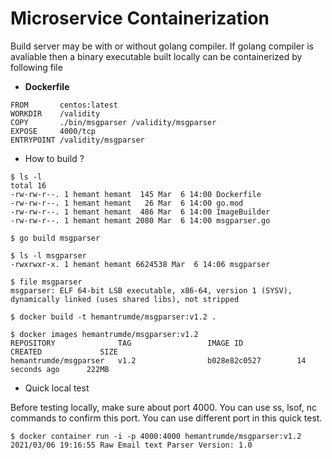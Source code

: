 # Microservice Containerization
Build server may be with or without golang compiler. If golang compiler is avaliable then a binary executable built locally can be containerized by following file
*  **Dockerfile**
```
FROM       centos:latest
WORKDIR    /validity
COPY       ./bin/msgparser /validity/msgparser
EXPOSE     4000/tcp
ENTRYPOINT /validity/msgparser
```
* How to build ?
```
$ ls -l
total 16
-rw-rw-r--. 1 hemant hemant  145 Mar  6 14:00 Dockerfile
-rw-rw-r--. 1 hemant hemant   26 Mar  6 14:00 go.mod
-rw-rw-r--. 1 hemant hemant  486 Mar  6 14:00 ImageBuilder
-rw-rw-r--. 1 hemant hemant 2080 Mar  6 14:00 msgparser.go

$ go build msgparser

$ ls -l msgparser
-rwxrwxr-x. 1 hemant hemant 6624538 Mar  6 14:06 msgparser

$ file msgparser
msgparser: ELF 64-bit LSB executable, x86-64, version 1 (SYSV), dynamically linked (uses shared libs), not stripped

$ docker build -t hemantrumde/msgparser:v1.2 .

$ docker images hemantrumde/msgparser:v1.2
REPOSITORY              TAG                 IMAGE ID            CREATED             SIZE
hemantrumde/msgparser   v1.2                b028e82c0527        14 seconds ago      222MB

```
* Quick local test

Before testing locally, make sure about port 4000. You can use ss, lsof, nc commands to confirm this port. You can use different port in this quick test.
```
$ docker container run -i -p 4000:4000 hemantrumde/msgparser:v1.2 
2021/03/06 19:16:55 Raw Email text Parser Version: 1.0
```

